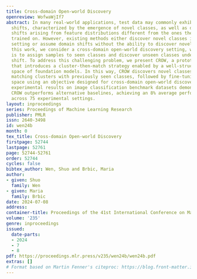 ```yaml
---
title: Cross-domain Open-world Discovery
openreview: WofwaWjIf7
abstract: In many real-world applications, test data may commonly exhibit categorical
  shifts, characterized by the emergence of novel classes, as well as distribution
  shifts arising from feature distributions different from the ones the model was
  trained on. However, existing methods either discover novel classes in the open-world
  setting or assume domain shifts without the ability to discover novel classes. In
  this work, we consider a cross-domain open-world discovery setting, where the goal
  is to assign samples to seen classes and discover unseen classes under a domain
  shift. To address this challenging problem, we present CROW, a prototype-based approach
  that introduces a cluster-then-match strategy enabled by a well-structured representation
  space of foundation models. In this way, CROW discovers novel classes by robustly
  matching clusters with previously seen classes, followed by fine-tuning the representation
  space using an objective designed for cross-domain open-world discovery. Extensive
  experimental results on image classification benchmark datasets demonstrate that
  CROW outperforms alternative baselines, achieving an 8% average performance improvement
  across 75 experimental settings.
layout: inproceedings
series: Proceedings of Machine Learning Research
publisher: PMLR
issn: 2640-3498
id: wen24b
month: 0
tex_title: Cross-domain Open-world Discovery
firstpage: 52744
lastpage: 52761
page: 52744-52761
order: 52744
cycles: false
bibtex_author: Wen, Shuo and Brbic, Maria
author:
- given: Shuo
  family: Wen
- given: Maria
  family: Brbic
date: 2024-07-08
address:
container-title: Proceedings of the 41st International Conference on Machine Learning
volume: '235'
genre: inproceedings
issued:
  date-parts:
  - 2024
  - 7
  - 8
pdf: https://proceedings.mlr.press/v235/wen24b/wen24b.pdf
extras: []
# Format based on Martin Fenner's citeproc: https://blog.front-matter.io/posts/citeproc-yaml-for-bibliographies/
---
```

